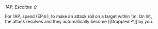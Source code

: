 *1AP, Escalate ⇧*

For 1AP, spend (EP⇧), to make an attack roll on a target within 1m. On hit, the attack resolves and they automatically become [[Grappled ↶]] by you.